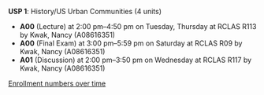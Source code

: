 **USP 1**: History/US Urban Communities (4 units)

- **A00** (Lecture) at 2:00 pm–4:50 pm on Tuesday, Thursday at RCLAS R113 by Kwak, Nancy (A08616351)
- **A00** (Final Exam) at 3:00 pm–5:59 pm on Saturday at RCLAS R09 by Kwak, Nancy (A08616351)
- **A01** (Discussion) at 2:00 pm–3:50 pm on Wednesday at RCLAS R117 by Kwak, Nancy (A08616351)

[Enrollment numbers over time](./USP1.tsv)
